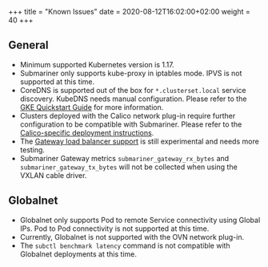 +++
title = "Known Issues"
date = 2020-08-12T16:02:00+02:00
weight = 40
+++

## General

* Minimum supported Kubernetes version is 1.17.
* Submariner only supports kube-proxy in iptables mode. IPVS is not supported at this time.
* CoreDNS is supported out of the box for `*.clusterset.local` service discovery. KubeDNS needs manual configuration. Please refer to the
[GKE Quickstart Guide](../../getting-started/quickstart/managed-kubernetes/gke/#final-workaround-for-kubedns) for more information.
* Clusters deployed with the Calico network plug-in require further configuration to be compatible with Submariner. Please refer to the
[Calico-specific deployment instructions](../deployment/calico/).
* The [Gateway load balancer support](../../getting-started/quickstart/openshift/gcp-lb/) is still experimental and needs more testing.
* Submariner Gateway metrics `submariner_gateway_rx_bytes` and `submariner_gateway_tx_bytes` will not be collected when using the
VXLAN cable driver.

## Globalnet

* Globalnet only supports Pod to remote Service connectivity using Global IPs. Pod to Pod connectivity is not supported at this time.
* Currently, Globalnet is not supported with the OVN network plug-in.
* The `subctl benchmark latency` command is not compatible with Globalnet deployments at this time.
